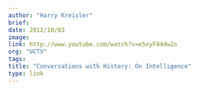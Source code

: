```yaml
---
author: "Harry Kreisler"
brief:
date: 2012/10/03
image:
link: http://www.youtube.com/watch?v=e5xyF84dw2o
org: "UCTV"
tags:
title: "Conversations with History: On Intelligence"
type: link
---
```

